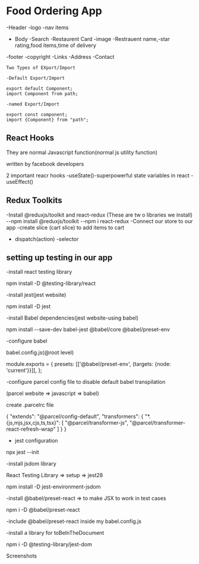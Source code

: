 # Food Ordering App

-Header
  -logo
  -nav items
- Body
    -Search
    -Restaurent Card
        -image
        -Restrauent name,-star rating,food  items,time of delivery

        
-footer
    -copyright
    -Links
    -Address
    -Contact



    Two Types of EXport/Import

    -Default Export/Import

    export default Component;
    import Component from path;

    -named Export/Import

    export const component;
    import {Component} from "path";


## React Hooks

They are normal Javascript function(normal js utility function)

written by facebook developers

2 important reacr hooks
-useState()-superpowerful state variables in react
-useEffect()


## Redux Toolkits

-Install @reduxjs/toolkit and react-redux (These are tw o libraries we install)
 --npm install @reduxjs/toolkit
 --npm i react-redux
-Connect our store to our app 
-create slice (cart slice) to add items to cart
- dispatch(action)
-selector


##  setting up testing in our app

-install  react testing library

npm install -D @testing-library/react

-install jest(jest website)

npm install -D  jest

-install Babel dependencies(jest website-using babel)

npm install --save-dev babel-jest @babel/core @babel/preset-env

-configure babel

babel.config.js(@root level)
>>>>
module.exports = {
  presets: [['@babel/preset-env', {targets: {node: 'current'}}]],
};

-configure parcel config file to disable default  babel transpilation

(parcel website => javascript => babel)

create .parcelrc file
>>>>
{
  "extends": "@parcel/config-default",
  "transformers": {
    "*.{js,mjs,jsx,cjs,ts,tsx}": [
      "@parcel/transformer-js",
      "@parcel/transformer-react-refresh-wrap"
    ]
  }
}

- jest configuration

npx jest --init

-install jsdom library

React Testing Library => setup => jest28

npm install -D jest-environment-jsdom


-install @babel/preset-react => to make JSX to work in test cases

npm i -D @babel/preset-react


-include @babel/preset-react  inside my babel.config.js

-install a library for toBeInTheDocument

npm i -D @testing-library/jest-dom





Screenshots



